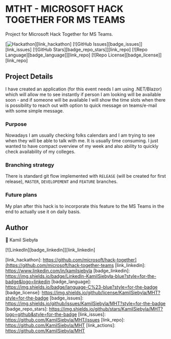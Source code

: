 # MTHT - MICROSOFT HACK TOGETHER FOR MS TEAMS
Project for Microsoft Hack Together for MS Teams.

[![Hackathon][badge_hackathon]][link_hackathon]
[![GitHub Issues][badge_issues]][link_issues]
[![GitHub Stars][badge_repo_stars]][link_repo]
[![Repo Language][badge_language]][link_repo]
[![Repo License][badge_license]][link_repo]

## Project Details

I have created an application (for this event needs I am using .NET/Blazor) which will allow me to see instantly if person I am looking will be available soon - and if someone will be available I will show the time slots when there is possibility to reach out with option to quick message on teams/e-mail with some simple message.

### Purpose
Nowadays I am usually checking folks calendars and I am trying to see when they will be able to talk with me. It is usually time consuming. I just wanted to have compact overview of my week and also ability to quickly check availability of my colleges.

### Branching strategy
There is standard git flow implemented with `RELEASE` (will be created for first release), `MASTER`, `DEVELOPEMENT` and `FEATURE` branches. 

### Future plans
My plan after this hack is to incorporate this feature to the MS Teams in the end to actually use it on daily basis. 

## Author

👤 Kamil Siebyła

[![LinkedIn][badge_linkedin]][link_linkedin]

[badge_hackathon]: [https://img.shields.io/badge/Microsoft%20-Hack--Together-orange?style=for-the-badge&logo=microsoft](https://img.shields.io/badge/HackTogether-Contribution-6264A7?style=for-the-badge&logoColor=white&logo=MicrosoftTeams)
[link_hackathon]: https://github.com/microsoft/hack-together](https://github.com/microsoft/hack-together-teams
[link_linkedin]: https://www.linkedin.com/in/kamilsiebyla
[badge_linkedin]: https://img.shields.io/badge/LinkedIn-KamilSiebyła-blue?style=for-the-badge&logo=linkedin
[badge_language]: https://img.shields.io/badge/language-C%23-blue?style=for-the-badge
[badge_license]: https://img.shields.io/github/license/KamilSiebyla/MHT?style=for-the-badge
[badge_issues]: https://img.shields.io/github/issues/KamilSiebyla/MHT?style=for-the-badge
[badge_repo_stars]: https://img.shields.io/github/stars/KamilSiebyla/MHT?logo=github&style=for-the-badge
[link_issues]: https://github.com/KamilSiebyla/MHT/issues
[link_repo]: https://github.com/KamilSiebyla/MHT
[link_actions]: https://github.com/KamilSiebyla/MHT

